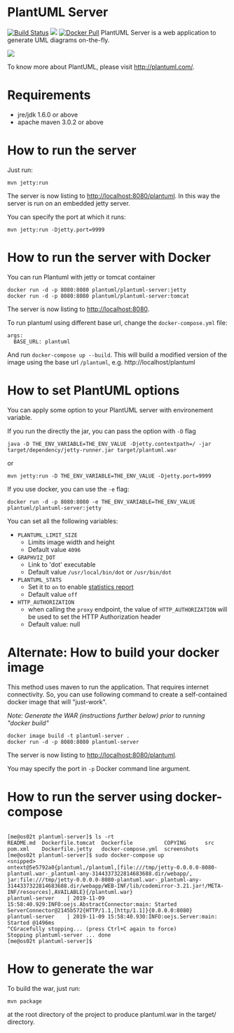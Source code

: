 PlantUML Server
===============
[![Build Status](https://travis-ci.org/plantuml/plantuml-server.png?branch=master)](https://travis-ci.org/plantuml/plantuml-server)
[![](https://images.microbadger.com/badges/image/plantuml/plantuml-server.svg)](https://microbadger.com/images/plantuml/plantuml-server "Get your own image badge on microbadger.com")
[![Docker Pull](https://img.shields.io/docker/pulls/plantuml/plantuml-server.svg)](https://hub.docker.com/r/plantuml/plantuml-server/)
PlantUML Server is a web application to generate UML diagrams on-the-fly.

![](https://raw.githubusercontent.com/ftomassetti/plantuml-server/readme/screenshots/screenshot.png)

To know more about PlantUML, please visit http://plantuml.com/.

Requirements
============

 * jre/jdk 1.6.0 or above
 * apache maven 3.0.2 or above

How to run the server
=====================

Just run:

```
mvn jetty:run
```

The server is now listing to [http://localhost:8080/plantuml](http://localhost:8080/plantuml).
In this way the server is run on an embedded jetty server.

You can specify the port at which it runs:

```
mvn jetty:run -Djetty.port=9999
```

How to run the server with Docker
=================================

You can run Plantuml with jetty or tomcat container
```
docker run -d -p 8080:8080 plantuml/plantuml-server:jetty
docker run -d -p 8080:8080 plantuml/plantuml-server:tomcat
```

The server is now listing to [http://localhost:8080](http://localhost:8080).

To run plantuml using different base url, change the `docker-compose.yml` file:
~~~
args:
  BASE_URL: plantuml
~~~

And run `docker-compose up --build`. This will build a modified version of the image using
the base url `/plantuml`, e.g. http://localhost/plantuml

How to set PlantUML options
=================================

You can apply some option to your PlantUML server with environement variable.

If you run the directly the jar, you can pass the option with `-D` flag
```
java -D THE_ENV_VARIABLE=THE_ENV_VALUE -Djetty.contextpath=/ -jar target/dependency/jetty-runner.jar target/plantuml.war
```
or
```
mvn jetty:run -D THE_ENV_VARIABLE=THE_ENV_VALUE -Djetty.port=9999
```

If you use docker, you can use the `-e` flag:
```
docker run -d -p 8080:8080 -e THE_ENV_VARIABLE=THE_ENV_VALUE plantuml/plantuml-server:jetty
```

You can set all  the following variables:

* `PLANTUML_LIMIT_SIZE`
    * Limits image width and height
    * Default value `4096`
* `GRAPHVIZ_DOT`
    * Link to 'dot' executable
    * Default value `/usr/local/bin/dot` or `/usr/bin/dot`
* `PLANTUML_STATS`
    * Set it to `on` to enable [statistics report](http://plantuml.com/statistics-report)
    * Default value `off`
* `HTTP_AUTHORIZATION`
    * when calling the `proxy` endpoint, the value of `HTTP_AUTHORIZATION` will be used to set the HTTP Authorization header
    * Default value: null


Alternate: How to build your docker image
======================================================

This method uses maven to run the application. That requires internet connectivity.
So, you can use following command to create a self-contained docker image that will "just-work".

*Note: Generate the WAR (instructions further below) prior to running "docker build"*

```
docker image build -t plantuml-server .
docker run -d -p 8080:8080 plantuml-server
```
The server is now listing to [http://localhost:8080/plantuml](http://localhost:8080/plantuml).

You may specify the port in `-p` Docker command line argument.


How to run the server using docker-compose
==========================================
```

[me@os02t plantuml-server]$ ls -rt
README.md  Dockerfile.tomcat  Dockerfile          COPYING      src
pom.xml    Dockerfile.jetty   docker-compose.yml  screenshots
[me@os02t plantuml-server]$ sudo docker-compose up
<snipped>
ontext@5e5792a0{plantuml,/plantuml,[file:///tmp/jetty-0.0.0.0-8080-plantuml.war-_plantuml-any-3144337322814683688.dir/webapp/, jar:file:///tmp/jetty-0.0.0.0-8080-plantuml.war-_plantuml-any-3144337322814683688.dir/webapp/WEB-INF/lib/codemirror-3.21.jar!/META-INF/resources],AVAILABLE}{/plantuml.war}
plantuml-server    | 2019-11-09 15:58:40.929:INFO:oejs.AbstractConnector:main: Started ServerConnector@2145b572{HTTP/1.1,[http/1.1]}{0.0.0.0:8080}
plantuml-server    | 2019-11-09 15:58:40.930:INFO:oejs.Server:main: Started @1496ms
^CGracefully stopping... (press Ctrl+C again to force)
Stopping plantuml-server ... done
[me@os02t plantuml-server]$
```



How to generate the war
=======================

To build the war, just run:

```
mvn package
```

at the root directory of the project to produce plantuml.war in the target/ directory.
